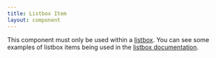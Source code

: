 ```yaml
---
title: Listbox Item
layout: component
---
```


This component must only be used within a [listbox](/docs/components/listbox). You can see some examples of listbox items being used in the [listbox documentation](/docs/components/listbox).
